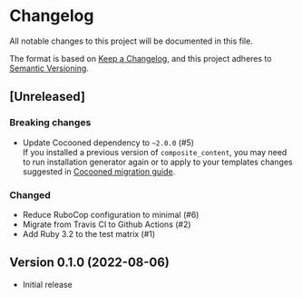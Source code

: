 # Changelog

All notable changes to this project will be documented in this file.

The format is based on [Keep a Changelog](https://keepachangelog.com/en/1.0.0/), and this project adheres to [Semantic Versioning](https://semver.org/spec/v2.0.0.html).

## [Unreleased]

### Breaking changes

* Update Cocooned dependency to `~2.0.0` (#5)  
  If you installed a previous version of `composite_content`, you may need to run installation generator again or to apply to your templates changes suggested in [Cocooned migration guide](https://github.com/notus-sh/cocooned#from-cocooned-10).

### Changed

* Reduce RuboCop configuration to minimal (#6)
* Migrate from Travis CI to Github Actions (#2)
* Add Ruby 3.2 to the test matrix (#1)

## Version 0.1.0 (2022-08-06)

* Initial release
